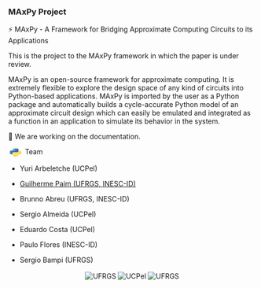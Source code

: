 ### MAxPy Project 

⚡ MAxPy - A Framework for Bridging Approximate Computing Circuits to its Applications

This is the project to the MAxPy framework in which the paper is under review.

MAxPy is an open-source framework for approximate computing. It is extremely flexible to explore the design space of any kind of circuits into Python-based applications. MAxPy is imported by the user as a Python package and automatically builds a cycle-accurate Python model of an approximate circuit design which can easily be emulated and integrated as a function in an application to simulate its behavior in the system.

🔭 We are working on the documentation. 



<div align="left">  

  <img align="center" alt="Python" height="20" width="30" src="https://raw.githubusercontent.com/devicons/devicon/master/icons/python/python-original.svg"> Team  
</div> 


- Yuri Arbeletche (UCPel)

- <a href="https://gppaim.wordpress.com/" target="_blank">  Guilherme Paim (UFRGS, INESC-ID)  </a>

- Brunno Abreu (UFRGS, INESC-ID)

- Sergio Almeida (UCPel)

- Eduardo Costa (UCPel)

- Paulo Flores (INESC-ID)

- Sergio Bampi (UFRGS)

<div align="center">
  <img align="center" alt="UFRGS" height="100" height="100" src="http://www.ufrgs.br/english/logo.jpg">
  <img align="center" alt="UCPel" height="110" height="110" src="https://inscricao.ucpel.edu.br/portal/wp-content/uploads/2019/06/logo-ucpel-azul.jpg">
  <img align="center" alt="UFRGS" height="80" height="80" src="https://www.inesc-id.pt/wp-content/uploads/2019/06/INESC-ID-logo_01.png">
</div>
<!--
- 🔭 I’m currently working on ...
- 🌱 I’m currently learning ...
- 👯 I’m looking to collaborate on ...
- 🤔 I’m looking for help with ...
- 💬 Ask me about ...
- 📫 How to reach me: ...
- 😄 Pronouns: ...
- ⚡ Fun fact: ...


**MAxPy-Project/MAxPy-Project** is a ✨ _special_ ✨ repository because its `README.md` (this file) appears on your GitHub profile.

Here are some ideas to get you started:

-->
